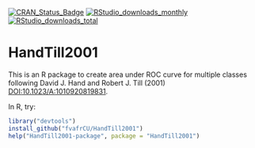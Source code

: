 [![CRAN_Status_Badge](http://www.r-pkg.org/badges/version/HandTill2001)](https://cran.r-project.org/package=HandTill2001)
[![RStudio_downloads_monthly](http://cranlogs.r-pkg.org/badges/HandTill2001)](http://cran.rstudio.com/web/packages/HandTill2001/index.html)
[![RStudio_downloads_total](http://cranlogs.r-pkg.org/badges/grand-total/HandTill2001)](http://cran.rstudio.com/web/packages/HandTill2001/index.html)

# HandTill2001

This is an R package to create area under ROC curve for multiple classes
following David J. Hand and Robert J. Till (2001) 
[DOI:10.1023/A:1010920819831](http://dx.doi.org/DOI:10.1023/A:1010920819831 
"David J. Hand and Robert J. Till (2001)").

In R, try:
```R
library("devtools")
install_github("fvafrCU/HandTill2001")
help("HandTill2001-package", package = "HandTill2001")
```
